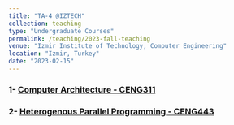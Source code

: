 ```yaml
---
title: "TA-4 @IZTECH"
collection: teaching
type: "Undergraduate Courses"
permalink: /teaching/2023-fall-teaching
venue: "Izmir Institute of Technology, Computer Engineering"
location: "Izmir, Turkey"
date: "2023-02-15"
---
```


### 1- [Computer Architecture - CENG311](https://ceng.iyte.edu.tr/courses/ceng-311/)
### 2- [Heterogenous Parallel Programming - CENG443](https://ceng.iyte.edu.tr/courses/ceng-443/)
